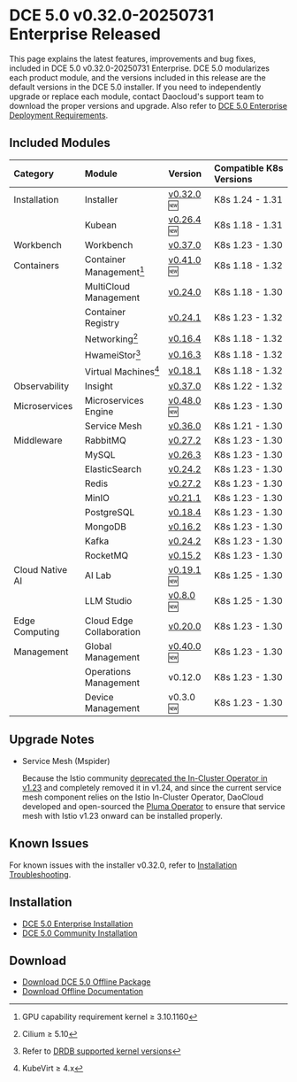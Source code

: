 # DCE 5.0 v0.32.0-20250731 Enterprise Released

This page explains the latest features, improvements and bug fixes, included
in DCE 5.0 v0.32.0-20250731 Enterprise. DCE 5.0 modularizes each product module,
and the versions included in this release are the default versions
in the DCE 5.0 installer. If you need to independently upgrade or replace each module, contact
Daocloud's support team to download the proper versions and upgrade. Also refer to
[DCE 5.0 Enterprise Deployment Requirements](../../install/commercial/deploy-requirements.md).

## Included Modules

| Category | Module | Version | Compatible K8s Versions |
| :--- | :---- | :--- | :------------ |
| Installation | Installer | [v0.32.0](../../install/release-notes.md#v0320) :new: | K8s 1.24 - 1.31 |
| | Kubean | [v0.26.4](https://github.com/kubean-io/kubean/releases) :new: | K8s 1.18 - 1.31 |
| Workbench | Workbench | [v0.37.0](../../amamba/intro/release-notes.md#v0370) | K8s 1.23 - 1.30 |
| Containers | Container Management[^1] | [v0.41.0](../../kpanda/intro/release-notes.md#v0410) :new: | K8s 1.18 - 1.32 |
| | MultiCloud Management | [v0.24.0](../../kairship/intro/release-notes.md#v0240) | K8s 1.18 - 1.30 |
| | Container Registry | [v0.24.1](../../kangaroo/intro/release-notes.md#v0240) | K8s 1.23 - 1.32 |
| | Networking[^2] | [v0.16.4](../../network/intro/release-notes.md#v0164) | K8s 1.18 - 1.32 |
| | HwameiStor[^3] | [v0.16.3](../../storage/hwameistor/release-notes.md#v0163) | K8s 1.18 - 1.32 |
| | Virtual Machines[^4] | [v0.18.1](../../virtnest/intro/release-notes.md#v0181) | K8s 1.18 - 1.32 |
| Observability | Insight | [v0.37.0](../../insight/intro/release-notes.md#v0370) | K8s 1.22 - 1.32 |
| Microservices | Microservices Engine | [v0.48.0](../../skoala/intro/release-notes.md#v0480) :new: | K8s 1.23 - 1.30 |
| | Service Mesh | [v0.36.0](../../mspider/intro/release-notes.md#v0360) | K8s 1.21 - 1.30 |
| Middleware | RabbitMQ | [v0.27.2](../../middleware/rabbitmq/release-notes.md#v0271) | K8s 1.23 - 1.30 |
| | MySQL | [v0.26.3](../../middleware/mysql/release-notes.md#v0263) | K8s 1.23 - 1.30 |
| | ElasticSearch | [v0.24.2](../../middleware/elasticsearch/release-notes.md#v0242) | K8s 1.23 - 1.30 |
| | Redis | [v0.27.2](../../middleware/redis/release-notes.md#v0272) | K8s 1.23 - 1.30 |
| | MinIO | [v0.21.1](../../middleware/minio/release-notes.md#v0211) | K8s 1.23 - 1.30 |
| | PostgreSQL | [v0.18.4](../../middleware/postgresql/release-notes.md#v0184) | K8s 1.23 - 1.30 |
| | MongoDB | [v0.16.2](../../middleware/mongodb/release-notes.md#v0162) | K8s 1.23 - 1.30 |
| | Kafka | [v0.24.2](../../middleware/kafka/release-notes.md#v0242) | K8s 1.23 - 1.30 |
| | RocketMQ | [v0.15.2](../../middleware/rocketmq/release-notes.md#v0152) | K8s 1.23 - 1.30 |
| Cloud Native AI| AI Lab | [v0.19.1](../../baize/intro/release-notes.md#v0191) :new: | K8s 1.25 - 1.30 |
| | LLM Studio | [v0.8.0](../../baize/intro/release-notes.md#v080) :new: | K8s 1.25 - 1.30 |
| Edge Computing | Cloud Edge Collaboration | [v0.20.0](../../kant/intro/release-notes.md#v0200) | K8s 1.23 - 1.30 |
| Management | Global Management | [v0.40.0](../../ghippo/intro/release-notes.md#v0400) :new: | K8s 1.23 - 1.30 |
| | Operations Management | v0.12.0 | K8s 1.23 - 1.30 |
| | Device Management | v0.3.0 :new: | K8s 1.23 - 1.30 |

[^1]: GPU capability requirement kernel ≥ 3.10.1160
[^2]: Cilium ≥ 5.10
[^3]: Refer to [DRDB supported kernel versions](../../storage/hwameistor/intro/drbd-support.md)
[^4]: KubeVirt ≥ 4.x

## Upgrade Notes

- Service Mesh (Mspider)

    Because the Istio community
    [deprecated the In-Cluster Operator in v1.23](https://istio.io/latest/zh/blog/2024/in-cluster-operator-deprecation-announcement/)
    and completely removed it in v1.24, and since the current service mesh component relies on the Istio In-Cluster Operator,
    DaoCloud developed and open-sourced the [Pluma Operator](https://github.com/pluma-tools/pluma-operator)
    to ensure that service mesh with Istio v1.23 onward can be installed properly.

## Known Issues

For known issues with the installer v0.32.0, refer to [Installation Troubleshooting](../../install/faq.md).

## Installation

- [DCE 5.0 Enterprise Installation](../../install/commercial/deploy-arch.md)
- [DCE 5.0 Community Installation](../../install/community/resources.md)

## Download

- [Download DCE 5.0 Offline Package](../../download/index.md)
- [Download Offline Documentation](../../download/index.md#download-offline-documentation)
